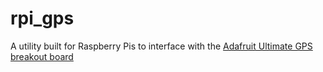 # rpi_gps

A utility built for Raspberry Pis to interface with the [Adafruit Ultimate GPS breakout board](https://learn.adafruit.com/adafruit-ultimate-gps)

